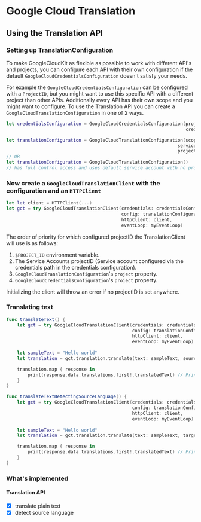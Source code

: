 # Google Cloud Translation

## Using the Translation API

### Setting up TranslationConfiguration

To make GoogleCloudKit as flexible as possible to work with different API's and projects,
you can configure each API with their own configuration if the default `GoogleCloudCredentialsConfiguration` doesn't satisfy your needs.

For example the `GoogleCloudCredentialsConfiguration` can be configured with a `ProjectID`, but you might
want to use this specific API with a different project than other APIs. Additionally every API has their own scope and you might want to configure.
To use the Translation API you can create a `GoogleCloudTranslationConfiguration` in one of 2 ways.

```swift
let credentialsConfiguration = GoogleCloudCredentialsConfiguration(project: "my-project-1",
                                                                   credentialsFile: "/path/to/service-account.json")

let translationConfiguration = GoogleCloudTranslationConfiguration(scope: [.cloudPlatform],
                                                                serviceAccount: "default",
                                                                project: "my-project-2")
// OR
let translationConfiguration = GoogleCloudTranslationConfiguration() 
// has full control access and uses default service account with no project specified.
```

### Now create a `GoogleCloudTranslationClient` with the configuration and an `HTTPClient`
```swift
let let client = HTTPClient(...)
let gct = try GoogleCloudTranslationClient(credentials: credentialsConfiguration,
                                           config: translationConfiguration,
                                           httpClient: client,
                                           eventLoop: myEventLoop)

```
The order of priority for which configured projectID the TranslationClient will use is as follows:
1. `$PROJECT_ID` environment variable.
2. The Service Accounts projectID (Service account configured via the credentials path in the credentials configuration).
3. `GoogleCloudTranslationConfiguration`'s `project` property.
4. `GoogleCloudCredentialsConfiguration`'s `project` property.

Initializing the client will throw an error if no projectID is set anywhere.

### Translating text

```swift
func translateText() {
	let gct = try GoogleCloudTranslationClient(credentials: credentialsConfiguration,
	                                           config: translationConfiguration,
	                                           httpClient: client,
	                                           eventLoop: myEventLoop)
	                                           
	let sampleText = "Hello world"
	let translation = gct.translation.translate(text: sampleText, source: "en", target: "es")

    translation.map { response in
        print(response.data.translations.first!.translatedText) // Prints spanish translation
    }
}

func translateTextDetectingSourceLanguage() {
	let gct = try GoogleCloudTranslationClient(credentials: credentialsConfiguration,
	                                           config: translationConfiguration,
	                                           httpClient: client,
	                                           eventLoop: myEventLoop)
	                                           
	let sampleText = "Hello world"
	let translation = gct.translation.translate(text: sampleText, target: "es")

    translation.map { response in
        print(response.data.translations.first!.translatedText) // Prints spanish translation
    }
}
```
### What's implemented

#### Translation API
* [x] translate plain text
* [x] detect source language
